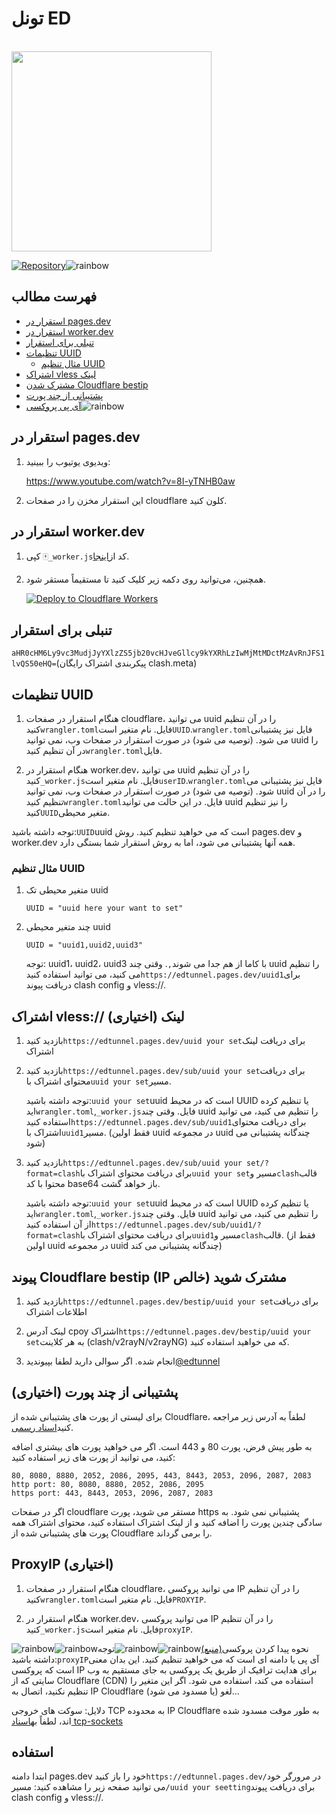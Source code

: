 # تونل ED

<p align="left">
  <br><img src="https://github.com/NiREvil/Emotional-Damage/assets/126243832/66c9bdfb-9e74-4a91-a7d3-9a180450c690" width="320px">
</p>

[![Repository](https://img.shields.io/badge/View%20on-GitHub-blue.svg)](https://github.com/zizifn/edgetunnel)![rainbow](https://github.com/NiREvil/vless/assets/126243832/1aca7f5d-6495-44b7-aced-072bae52f256)

## فهرست مطالب

-   [استقرار در pages.dev](#Deploy-in-pages.dev)
-   [استقرار در worker.dev](#Deploy-in-worker.dev)
-   [تنبلی برای استقرار](#Lazy-to-deploy)
-   [تنظیمات UUID](#UUID-Setting)
    -   [مثال تنظیم UUID](#UUID-Setting-Example)
-   [اشتراک vless لینک](#Subscribe-vless-link)
-   [مشترک شدن Cloudflare bestip](#Subscribe-Cloudflare-bestip)
-   [پشتیبانی از چند پورت](#Multiple-port-support)
-   [آی پی پروکسی](#ProxyIP)![rainbow](https://github.com/NiREvil/vless/assets/126243832/1aca7f5d-6495-44b7-aced-072bae52f256)

## استقرار در pages.dev

1.  ویدیوی یوتیوب را ببینید:

    <https://www.youtube.com/watch?v=8I-yTNHB0aw>

2.  این استقرار مخزن را در صفحات cloudflare کلون کنید.

## استقرار در worker.dev

1.  کپی 🀄`_worker.js`کد از[اینجا](https://github.com/3Kmfi6HP/EDtunnel/blob/main/_worker.js).

2.  همچنین، می‌توانید روی دکمه زیر کلیک کنید تا مستقیماً مستقر شود.

    [![Deploy to Cloudflare Workers](https://deploy.workers.cloudflare.com/button)](https://deploy.workers.cloudflare.com/?url=https://github.com/NiREvil/Emotional-Damage)

## تنبلی برای استقرار

`aHR0cHM6Ly9vc3MudjJyYXlzZS5jb20vcHJveGllcy9kYXRhLzIwMjMtMDctMzAvRnJFS1lvQS50eHQ=`(پیکربندی اشتراک رایگان clash.meta)

## تنظیمات UUID

1.  هنگام استقرار در صفحات cloudflare، می توانید uuid را در آن تنظیم کنید`wrangler.toml`فایل. نام متغیر است`UUID`.`wrangler.toml`فایل نیز پشتیبانی می شود. (توصیه می شود) در صورت استقرار در صفحات وب، نمی توانید uuid را در آن تنظیم کنید`wrangler.toml`فایل.

2.  هنگام استقرار در worker.dev، می توانید uuid را در آن تنظیم کنید`_worker.js`فایل. نام متغیر است`userID`.`wrangler.toml`فایل نیز پشتیبانی می شود. (توصیه می شود) در صورت استقرار در صفحات وب، نمی توانید uuid را در آن تنظیم کنید`wrangler.toml`فایل. در این حالت می توانید uuid را نیز تنظیم کنید`UUID`متغیر محیطی.

توجه داشته باشید:`UUID`uuid است که می خواهید تنظیم کنید. روش pages.dev و worker.dev همه آنها پشتیبانی می شود، اما به روش استقرار شما بستگی دارد.

### مثال تنظیم UUID

1.  متغیر محیطی تک uuid

    ```.environment
    UUID = "uuid here your want to set"
    ```

2.  چند متغیر محیطی uuid

    ```.environment
    UUID = "uuid1,uuid2,uuid3"
    ```

    توجه: uuid1، uuid2، uuid3 با کاما از هم جدا می شوند`,`.
    وقتی چند uuid را تنظیم می کنید، می توانید استفاده کنید`https://edtunnel.pages.dev/uuid1`برای دریافت پیوند clash config و vless://.

## اشتراک vless:// لینک (اختیاری)

1.  بازدید کنید`https://edtunnel.pages.dev/uuid your set`برای دریافت لینک اشتراک

2.  بازدید کنید`https://edtunnel.pages.dev/sub/uuid your set`برای دریافت محتوای اشتراک با`uuid your set`مسیر.

    توجه داشته باشید:`uuid your set`uuid است که در محیط UUID یا تنظیم کرده اید`wrangler.toml`,`_worker.js`فایل.
    وقتی چند uuid را تنظیم می کنید، می توانید استفاده کنید`https://edtunnel.pages.dev/sub/uuid1`برای دریافت محتوای اشتراک با`uuid1`مسیر. (فقط اولین uuid در مجموعه uuid چندگانه پشتیبانی می شود)

3.  بازدید کنید`https://edtunnel.pages.dev/sub/uuid your set/?format=clash`برای دریافت محتوای اشتراک با`uuid your set`مسیر و`clash`قالب محتوا با کد base64 باز خواهد گشت.

    توجه داشته باشید:`uuid your set`uuid است که در محیط UUID یا تنظیم کرده اید`wrangler.toml`,`_worker.js`فایل.
    وقتی چند uuid را تنظیم می کنید، می توانید از آن استفاده کنید`https://edtunnel.pages.dev/sub/uuid1/?format=clash`برای دریافت محتوای اشتراک با`uuid1`مسیر و`clash`قالب. (فقط از اولین uuid در مجموعه uuid چندگانه پشتیبانی می کند)

## پیوند Cloudflare bestip (IP خالص) مشترک شوید

1.  بازدید کنید`https://edtunnel.pages.dev/bestip/uuid your set`برای دریافت اطلاعات اشتراک

2.  لینک آدرس cpoy اشتراک`https://edtunnel.pages.dev/bestip/uuid your set`به هر کلاینت (clash/v2rayN/v2rayNG) که می خواهید استفاده کنید.

3.  انجام شده. اگر سوالی دارید لطفا بپیوندید[@edtunnel](https://t.me/edtunnel)

## پشتیبانی از چند پورت (اختیاری)

   <!-- let portArray_http = [80, 8080, 8880, 2052, 2086, 2095];
	let portArray_https = [443, 8443, 2053, 2096, 2087, 2083]; -->

برای لیستی از پورت های پشتیبانی شده از Cloudflare، لطفاً به آدرس زیر مراجعه کنید[اسناد رسمی](https://developers.cloudflare.com/cloudflare-one/connections/connect-apps/ports).

به طور پیش فرض، پورت 80 و 443 است. اگر می خواهید پورت های بیشتری اضافه کنید، می توانید از پورت های زیر استفاده کنید:

```text
80, 8080, 8880, 2052, 2086, 2095, 443, 8443, 2053, 2096, 2087, 2083
http port: 80, 8080, 8880, 2052, 2086, 2095
https port: 443, 8443, 2053, 2096, 2087, 2083
```

اگر در صفحات cloudflare مستقر می شوید، پورت https پشتیبانی نمی شود. به سادگی چندین پورت را اضافه کنید و از لینک اشتراک استفاده کنید، محتوای اشتراک همه پورت های پشتیبانی شده از Cloudflare را برمی گرداند.

## ProxyIP (اختیاری)

1.  هنگام استقرار در صفحات cloudflare، می توانید پروکسی IP را در آن تنظیم کنید`wrangler.toml`فایل. نام متغیر است`PROXYIP`.

2.  هنگام استقرار در worker.dev، می توانید پروکسی IP را در آن تنظیم کنید`_worker.js`فایل. نام متغیر است`proxyIP`.

![rainbow](https://github.com/NiREvil/vless/assets/126243832/1aca7f5d-6495-44b7-aced-072bae52f256)![rainbow](https://github.com/NiREvil/vless/assets/126243832/1aca7f5d-6495-44b7-aced-072bae52f256)نحوه پیدا کردن پروکسی[(منبع)](https://github.com/NiREvil/vless/edit/main/sub/ProxyIP.md)![rainbow](https://github.com/NiREvil/vless/assets/126243832/1aca7f5d-6495-44b7-aced-072bae52f256)![rainbow](https://github.com/NiREvil/vless/assets/126243832/1aca7f5d-6495-44b7-aced-072bae52f256)توجه داشته باشید:`proxyIP`آی پی یا دامنه ای است که می خواهید تنظیم کنید. این بدان معنی است که پروکسی IP برای هدایت ترافیک از طریق یک پروکسی به جای مستقیم به وب سایتی که از Cloudflare (CDN) استفاده می کند، استفاده می شود. اگر این متغیر را تنظیم نکنید، اتصال به IP Cloudflare لغو (یا مسدود می شود)...

دلایل: سوکت های خروجی TCP به محدوده IP Cloudflare به طور موقت مسدود شده اند، لطفاً به[اسناد tcp-sockets](https://developers.cloudflare.com/workers/runtime-apis/tcp-sockets/#considerations)

## استفاده

ابتدا دامنه pages.dev خود را باز کنید`https://edtunnel.pages.dev/`در مرورگر خود می توانید صفحه زیر را مشاهده کنید:
مسیر`/uuid your seetting`برای دریافت پیوند clash config و vless://.

